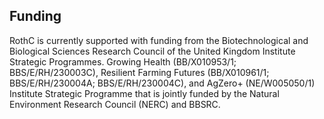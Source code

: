 ## Funding

RothC is currently supported with funding from the Biotechnological and Biological Sciences Research Council of the United Kingdom Institute Strategic Programmes. Growing Health (BB/X010953/1; BBS/E/RH/230003C), Resilient Farming Futures (BB/X010961/1; BBS/E/RH/230004A; BBS/E/RH/230004C), and AgZero+ (NE/W005050/1) Institute Strategic Programme that is jointly funded by the Natural Environment Research Council (NERC) and BBSRC.

